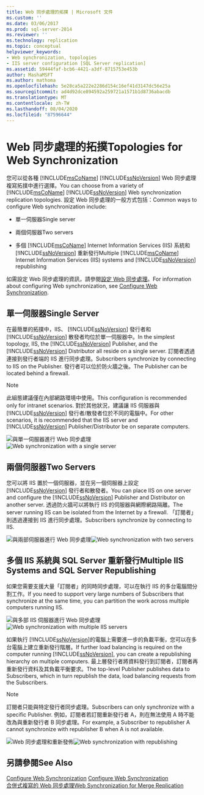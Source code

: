 ```yaml
---
title: Web 同步處理的拓撲 | Microsoft 文件
ms.custom: ''
ms.date: 03/06/2017
ms.prod: sql-server-2014
ms.reviewer: ''
ms.technology: replication
ms.topic: conceptual
helpviewer_keywords:
- Web synchronization, topologies
- IIS server configuration [SQL Server replication]
ms.assetid: 59444faf-bcb6-4421-a3df-8715753e453b
author: MashaMSFT
ms.author: mathoma
ms.openlocfilehash: 5e28ca5a222e2286d154c16ef41d3147dc56e25a
ms.sourcegitcommit: ad4d92dce894592a259721a1571b1d8736abacdb
ms.translationtype: MT
ms.contentlocale: zh-TW
ms.lasthandoff: 08/04/2020
ms.locfileid: "87596644"
---
```

# <a name="topologies-for-web-synchronization"></a><span data-ttu-id="bad8b-102">Web 同步處理的拓撲</span><span class="sxs-lookup"><span data-stu-id="bad8b-102">Topologies for Web Synchronization</span></span>
  <span data-ttu-id="bad8b-103">您可以從各種 [!INCLUDE[msCoName](../../includes/msconame-md.md)] [!INCLUDE[ssNoVersion](../../includes/ssnoversion-md.md)] Web 同步處理複寫拓撲中進行選擇。</span><span class="sxs-lookup"><span data-stu-id="bad8b-103">You can choose from a variety of [!INCLUDE[msCoName](../../includes/msconame-md.md)] [!INCLUDE[ssNoVersion](../../includes/ssnoversion-md.md)] Web synchronization replication topologies.</span></span> <span data-ttu-id="bad8b-104">設定 Web 同步處理的一般方式包括：</span><span class="sxs-lookup"><span data-stu-id="bad8b-104">Common ways to configure Web synchronization include:</span></span>  
  
-   <span data-ttu-id="bad8b-105">單一伺服器</span><span class="sxs-lookup"><span data-stu-id="bad8b-105">Single server</span></span>  
  
-   <span data-ttu-id="bad8b-106">兩個伺服器</span><span class="sxs-lookup"><span data-stu-id="bad8b-106">Two servers</span></span>  
  
-   <span data-ttu-id="bad8b-107">多個 [!INCLUDE[msCoName](../../includes/msconame-md.md)] Internet Information Services (IIS) 系統和 [!INCLUDE[ssNoVersion](../../includes/ssnoversion-md.md)] 重新發行</span><span class="sxs-lookup"><span data-stu-id="bad8b-107">Multiple [!INCLUDE[msCoName](../../includes/msconame-md.md)] Internet Information Services (IIS) systems and [!INCLUDE[ssNoVersion](../../includes/ssnoversion-md.md)] republishing</span></span>  
  
 <span data-ttu-id="bad8b-108">如需設定 Web 同步處理的資訊，請參閱[設定 Web 同步處理](configure-web-synchronization.md)。</span><span class="sxs-lookup"><span data-stu-id="bad8b-108">For information about configuring Web synchronization, see [Configure Web Synchronization](configure-web-synchronization.md).</span></span>  
  
## <a name="single-server"></a><span data-ttu-id="bad8b-109">單一伺服器</span><span class="sxs-lookup"><span data-stu-id="bad8b-109">Single Server</span></span>  
 <span data-ttu-id="bad8b-110">在最簡單的拓撲中，IIS、 [!INCLUDE[ssNoVersion](../../includes/ssnoversion-md.md)] 發行者和 [!INCLUDE[ssNoVersion](../../includes/ssnoversion-md.md)] 散發者均位於單一伺服器中。</span><span class="sxs-lookup"><span data-stu-id="bad8b-110">In the simplest topology, IIS, the [!INCLUDE[ssNoVersion](../../includes/ssnoversion-md.md)] Publisher, and the [!INCLUDE[ssNoVersion](../../includes/ssnoversion-md.md)] Distributor all reside on a single server.</span></span> <span data-ttu-id="bad8b-111">訂閱者透過連接到發行者端的 IIS 進行同步處理。</span><span class="sxs-lookup"><span data-stu-id="bad8b-111">Subscribers synchronize by connecting to IIS on the Publisher.</span></span> <span data-ttu-id="bad8b-112">發行者可以位於防火牆之後。</span><span class="sxs-lookup"><span data-stu-id="bad8b-112">The Publisher can be located behind a firewall.</span></span>  
  
> [!NOTE]  
>  <span data-ttu-id="bad8b-113">此組態建議僅在內部網路環境中使用。</span><span class="sxs-lookup"><span data-stu-id="bad8b-113">This configuration is recommended only for intranet scenarios.</span></span> <span data-ttu-id="bad8b-114">對於其他狀況，建議讓 IIS 伺服器與 [!INCLUDE[ssNoVersion](../../includes/ssnoversion-md.md)] 發行者/散發者位於不同的電腦中。</span><span class="sxs-lookup"><span data-stu-id="bad8b-114">For other scenarios, it is recommended that the IIS server and [!INCLUDE[ssNoVersion](../../includes/ssnoversion-md.md)] Publisher/Distributor be on separate computers.</span></span>  
  
 <span data-ttu-id="bad8b-115">![與單一伺服器進行 Web 同步處理](media/web-sync02.gif "與單一伺服器進行 Web 同步處理")</span><span class="sxs-lookup"><span data-stu-id="bad8b-115">![Web synchronization with a single server](media/web-sync02.gif "Web synchronization with a single server")</span></span>  
  
## <a name="two-servers"></a><span data-ttu-id="bad8b-116">兩個伺服器</span><span class="sxs-lookup"><span data-stu-id="bad8b-116">Two Servers</span></span>  
 <span data-ttu-id="bad8b-117">您可以將 IIS 置於一個伺服器，並在另一個伺服器上設定 [!INCLUDE[ssNoVersion](../../includes/ssnoversion-md.md)] 發行者和散發者。</span><span class="sxs-lookup"><span data-stu-id="bad8b-117">You can place IIS on one server and configure the [!INCLUDE[ssNoVersion](../../includes/ssnoversion-md.md)] Publisher and Distributor on another server.</span></span> <span data-ttu-id="bad8b-118">透過防火牆可以將執行 IIS 的伺服器與網際網路隔離。</span><span class="sxs-lookup"><span data-stu-id="bad8b-118">The server running IIS can be isolated from the Internet by a firewall.</span></span> <span data-ttu-id="bad8b-119">「訂閱者」則透過連接到 IIS 進行同步處理。</span><span class="sxs-lookup"><span data-stu-id="bad8b-119">Subscribers synchronize by connecting to IIS.</span></span>  
  
 <span data-ttu-id="bad8b-120">![與兩部伺服器進行 Web 同步處理](media/web-sync03.gif "與兩部伺服器進行 Web 同步處理")</span><span class="sxs-lookup"><span data-stu-id="bad8b-120">![Web synchronization with two servers](media/web-sync03.gif "Web synchronization with two servers")</span></span>  
  
## <a name="multiple-iis-systems-and-sql-server-republishing"></a><span data-ttu-id="bad8b-121">多個 IIS 系統與 SQL Server 重新發行</span><span class="sxs-lookup"><span data-stu-id="bad8b-121">Multiple IIS Systems and SQL Server Republishing</span></span>  
 <span data-ttu-id="bad8b-122">如果您需要支援大量「訂閱者」的同時同步處理，可以在執行 IIS 的多台電腦間分割工作。</span><span class="sxs-lookup"><span data-stu-id="bad8b-122">If you need to support very large numbers of Subscribers that synchronize at the same time, you can partition the work across multiple computers running IIS.</span></span>  
  
 <span data-ttu-id="bad8b-123">![與多部 IIS 伺服器進行 Web 同步處理](media/web-sync04.gif "與多部 IIS 伺服器進行 Web 同步處理")</span><span class="sxs-lookup"><span data-stu-id="bad8b-123">![Web synchronization with multiple IIS servers](media/web-sync04.gif "Web synchronization with multiple IIS servers")</span></span>  
  
 <span data-ttu-id="bad8b-124">如果執行 [!INCLUDE[ssNoVersion](../../includes/ssnoversion-md.md)]的電腦上需要進一步的負載平衡，您可以在多台電腦上建立重新發行階層。</span><span class="sxs-lookup"><span data-stu-id="bad8b-124">If further load balancing is required on the computer running [!INCLUDE[ssNoVersion](../../includes/ssnoversion-md.md)], you can create a republishing hierarchy on multiple computers.</span></span> <span data-ttu-id="bad8b-125">最上層發行者將資料發行到訂閱者，訂閱者再重新發行資料及其負載平衡要求。</span><span class="sxs-lookup"><span data-stu-id="bad8b-125">The top-level Publisher publishes data to Subscribers, which in turn republish the data, load balancing requests from the Subscribers.</span></span>  
  
> [!NOTE]  
>  <span data-ttu-id="bad8b-126">訂閱者只能與特定發行者同步處理。</span><span class="sxs-lookup"><span data-stu-id="bad8b-126">Subscribers can only synchronize with a specific Publisher.</span></span> <span data-ttu-id="bad8b-127">例如，訂閱者若訂閱重新發行者 A，則在無法使用 A 時不能改為與重新發行者 B 同步處理。</span><span class="sxs-lookup"><span data-stu-id="bad8b-127">For example, a Subscriber to republisher A cannot synchronize with republisher B when A is not available.</span></span>  
  
 <span data-ttu-id="bad8b-128">![Web 同步處理和重新發佈](media/web-sync05.gif "Web 同步處理和重新發佈")</span><span class="sxs-lookup"><span data-stu-id="bad8b-128">![Web synchronization with republishing](media/web-sync05.gif "Web synchronization with republishing")</span></span>  
  
## <a name="see-also"></a><span data-ttu-id="bad8b-129">另請參閱</span><span class="sxs-lookup"><span data-stu-id="bad8b-129">See Also</span></span>  
 <span data-ttu-id="bad8b-130">[Configure Web Synchronization](configure-web-synchronization.md) </span><span class="sxs-lookup"><span data-stu-id="bad8b-130">[Configure Web Synchronization](configure-web-synchronization.md) </span></span>  
 [<span data-ttu-id="bad8b-131">合併式複寫的 Web 同步處理</span><span class="sxs-lookup"><span data-stu-id="bad8b-131">Web Synchronization for Merge Replication</span></span>](web-synchronization-for-merge-replication.md)  
  
  
